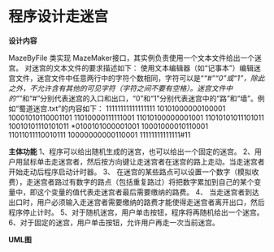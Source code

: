 # 程序设计走迷宫
**设计内容**

MazeByFile 类实现 MazeMaker接口，其实例负责使用一个文本文件给出一个迷宫。
对迷宫的文本文件的要求描述如下：
使用文本编辑器（如“记事本”）编辑迷宫文件，迷宫文件中任意两行中的字符个数相同，字符可以是“*“#”“0”或“1”，除此之外，不允许含有其他的可见字符（字符之间不要有空格）。迷宫文件中的“*”和“#”分别代表迷宫的入口和出口，“0”和“1”分别代表迷宫中的“路”和“墙”。例如“蜀道迷宫.txt”的内容如下：
11111111111111111
10101000000100001
10001010110001101
11010000111111001
11010100000001001
11010101011101011
10010101110101011
*0100101000001001
10001000010110001
11011011110010111
10000000000110001
11111111111111#11

**主体功能**
1、程序可以给出随机生成的迷宫，也可以给出一个固定的迷宫。
2、用户用鼠标单击走迷宫者，然后按方向键让走迷宫者在迷宫的路上走动。当走迷宫者开始走动后程序启动计时器。
3、 在迷宫的某些路点可以设置一个数字（模拟收费），走迷宫者路过有数字的路点（包括重复路过）将把数字累加到自己的某个变量中，即这个变量的值代表走迷宫者最后需要缴纳的路费。
4、 当走迷宫者到达出口时，用户必须输入走迷宫者需要缴纳的路费才能使得走迷宫者离开出口，然后程序停止计时。
5、对于随机迷宫，用户单击按钮，程序将再随机给出一个迷宫。 
6、对于固定的迷宫，用户单击按钮，允许用户再走一次当前迷宫。

**UML图**

